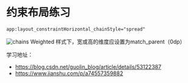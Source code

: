 # 约束布局练习

```xml
app:layout_constraintHorizontal_chainStyle="spread"
```
![chains](https://upload-images.jianshu.io/upload_images/2258857-5803cbea741358a4?imageMogr2/auto-orient/strip%7CimageView2/2/w/700)
Weighted 样式下，宽或高的维度应设置为match_parent（0dp）

学习地址：
- https://blog.csdn.net/guolin_blog/article/details/53122387
- https://www.jianshu.com/p/a74557359882